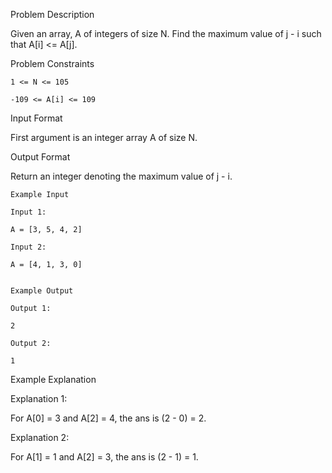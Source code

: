 Problem Description

Given an array, A of integers of size N. Find the maximum value of j - i such that A[i] <= A[j].



Problem Constraints
    
    1 <= N <= 105
    
    -109 <= A[i] <= 109
    


Input Format

First argument is an integer array A of size N.



Output Format

Return an integer denoting the maximum value of j - i.



    Example Input
    
    Input 1:
    
    A = [3, 5, 4, 2]
    
    Input 2:
    
    A = [4, 1, 3, 0]
    
    
    Example Output
    
    Output 1:
    
    2
    
    Output 2:
    
    1


Example Explanation

Explanation 1:

For A[0] = 3 and A[2] = 4, the ans is (2 - 0) = 2. 

Explanation 2:

For A[1] = 1 and A[2] = 3, the ans is (2 - 1) = 1. 
